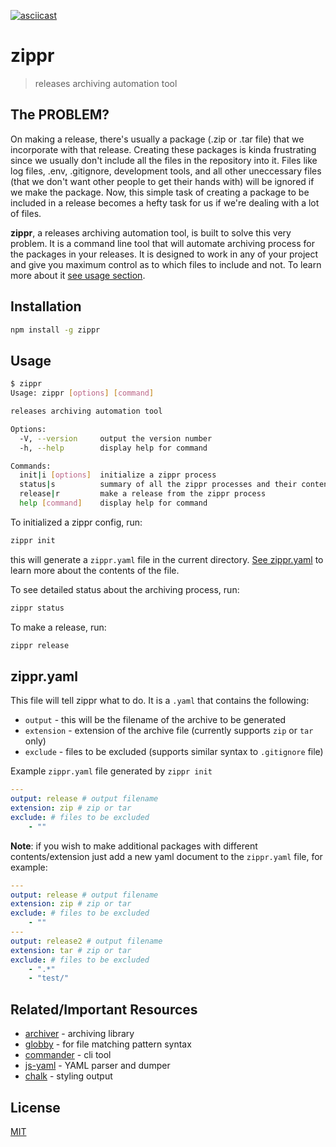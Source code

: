 [![asciicast](https://asciinema.org/a/330735.svg)](https://asciinema.org/a/330735)
# zippr

> releases archiving automation tool

## The PROBLEM?
On making a release, there's usually a package (.zip or .tar file) that we incorporate with that release. Creating these packages is kinda frustrating since we usually don't include all the files in the repository into it. Files like log files, .env, .gitignore, development tools, and all other uneccessary files (that we don't want other people to get their hands with) will be ignored if we make the package. Now, this simple task of creating a package to be included in a release becomes a hefty task for us if we're dealing with a lot of files. 

**zippr**, a releases archiving automation tool, is built to solve this very problem. It is a command line tool that will automate archiving process for the packages in your releases. It is designed to work in any of your project and give you maximum control as to which files to include and not. To learn more about it [see usage section](#Usage).

## Installation
```bash
npm install -g zippr
```

## Usage
```bash
$ zippr
Usage: zippr [options] [command]

releases archiving automation tool

Options:
  -V, --version     output the version number
  -h, --help        display help for command

Commands:
  init|i [options]  initialize a zippr process
  status|s          summary of all the zippr processes and their contents
  release|r         make a release from the zippr process
  help [command]    display help for command
```

To initialized a zippr config, run:
```bash
zippr init
```
this will generate a `zippr.yaml` file in the current directory. [See zippr.yaml](#zippr.yaml) to learn more about the contents of the file.

To see detailed status about the archiving process, run:
```bash
zippr status
```

To make a release, run:
```bash
zippr release
```

## zippr.yaml
This file will tell zippr what to do. It is a `.yaml` that contains the following:
- `output` - this will be the filename of the archive to be generated
- `extension` - extension of the archive file (currently supports `zip` or `tar` only)
- `exclude` - files to be excluded (supports similar syntax to `.gitignore` file)

Example `zippr.yaml` file generated by `zippr init`
```yaml
---
output: release # output filename
extension: zip # zip or tar
exclude: # files to be excluded
    - ""
```
**Note**: if you wish to make additional packages with different contents/extension just add a new yaml document to the `zippr.yaml` file, for example:
```yaml
---
output: release # output filename
extension: zip # zip or tar
exclude: # files to be excluded
    - ""
---
output: release2 # output filename
extension: tar # zip or tar
exclude: # files to be excluded
    - ".*"
    - "test/"
```
## Related/Important Resources
- [archiver](https://github.com/archiverjs/node-archiver) - archiving library
- [globby](https://github.com/sindresorhus/globby) - for file matching pattern syntax
- [commander](https://github.com/tj/commander.js) - cli tool
- [js-yaml](https://github.com/nodeca/js-yaml) - YAML parser and dumper
- [chalk](https://github.com/chalk/chalk) - styling output

## License
[MIT](./LICENSE)
